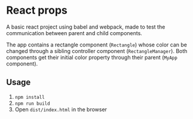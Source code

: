 # React props
A basic react project using babel and webpack, made to test the communication between parent and child components.

The app contains a rectangle component (`Rectangle`) whose color can be changed through a sibling controller component (`RectangleManager`). Both components get their initial color property through their parent (`MyApp` component).

## Usage
1. `npm install`
2. `npm run build`
3. Open `dist/index.html` in the browser